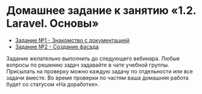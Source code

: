 # Домашнее задание к занятию «1.2. Laravel. Основы»

* [Задание №1 - Знакомство с документацией](exercise-01.md)
* [Задание №2 - Создание фасада](exercise-02.md)

Задание желательно выполнить до следующего вебинара. Любые вопросы по решению задач задавайте в чате учебной группы.
Присылать на проверку можно каждую задачу по отдельности или все задачи вместе. Во время проверки по частям ваша домашняя работа будет со статусом «На доработке».
